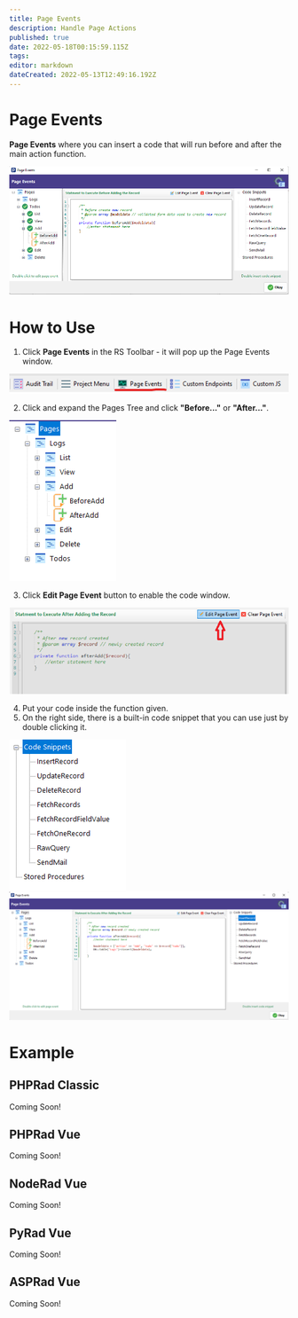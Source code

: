 ```yaml
---
title: Page Events
description: Handle Page Actions
published: true
date: 2022-05-18T00:15:59.115Z
tags: 
editor: markdown
dateCreated: 2022-05-13T12:49:16.192Z
---
```


# Page Events
**Page Events** where you can insert a code that will run before and after the main action function.

![page-events.png](/page-events/page-events.png)

# How to Use
1. Click **Page Events** in the RS Toolbar - it will pop up the Page Events window.

![1.png](/page-events/1.png)

2. Click and expand the Pages Tree and click **"Before..."** or **"After..."**.

![2.png](/page-events/2.png)

3. Click **Edit Page Event** button to enable the code window.

![3.png](/page-events/3.png)

4. Put your code inside the function given.
5. On the right side, there is a built-in code snippet that you can use just by double clicking it.

![4.png](/page-events/4.png)
![5.png](/page-events/5.png)

# Example
## PHPRad Classic
Coming Soon!

## PHPRad Vue
Coming Soon!

## NodeRad Vue
Coming Soon!

## PyRad Vue
Coming Soon!

## ASPRad Vue
Coming Soon!